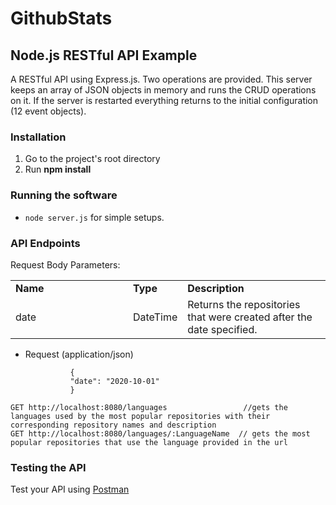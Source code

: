 # GithubStats

## Node.js RESTful API Example

A RESTful API using Express.js.
Two operations are provided. 
This server keeps an array of JSON objects in memory and runs the CRUD operations on it. 
If the server is restarted everything returns to the initial configuration (12 event objects).

### Installation

1.  Go to the project's root directory
2.  Run **npm install**

### Running the software

* ```node server.js``` for simple setups.

### API Endpoints
Request Body Parameters:
<table class="humanColumnApiDescription markdown formalTheme">
<tr><td colspan="1"><strong>Name</strong><td colspan="1"><strong>Type</strong><td colspan="1"><strong>Description</strong></td></tr>
<tr><td style="padding-right: 40px; width: 140px;">date</td><td>DateTime</td> <td>Returns the repositories that were created after the date specified. </td></tr>
</table>

+ Request (application/json)

                {
                "date": "2020-10-01"
                }
```
GET http://localhost:8080/languages                 //gets the languages used by the most popular repositories with their corresponding repository names and description
GET http://localhost:8080/languages/:LanguageName  // gets the most popular repositories that use the language provided in the url
```

### Testing the API
Test your API using [Postman](https://chrome.google.com/webstore/detail/postman-rest-client-packa/fhbjgbiflinjbdggehcddcbncdddomop)
